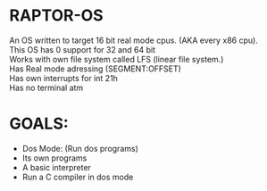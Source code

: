 # RAPTOR-OS
An OS written to target 16 bit real mode cpus. (AKA every x86 cpu).
<br>This OS has 0 support for 32 and 64 bit
<br>Works with own file system called LFS (linear file system.) 
<br>Has Real mode adressing (SEGMENT:OFFSET)
<br>Has own interrupts for int 21h
<br>Has no terminal atm

# GOALS:
- Dos Mode: (Run dos programs)
- Its own programs
- A basic interpreter
- Run a C compiler in dos mode

